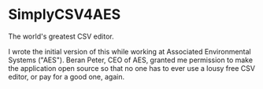 SimplyCSV4AES
=============

The world's greatest CSV editor.

I wrote the initial version of this while working at Associated Environmental Systems ("AES").
Beran Peter, CEO of AES, granted me permission to make the application open source so that no one has to ever use
a lousy free CSV editor, or pay for a good one, again.

